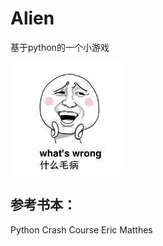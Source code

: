 # Alien
基于python的一个小游戏

![image](https://github.com/AngelSXD/sxd_first_repository/blob/master/images/20160615165142.png)
## 参考书本：
Python Crash Course    Eric Matthes
